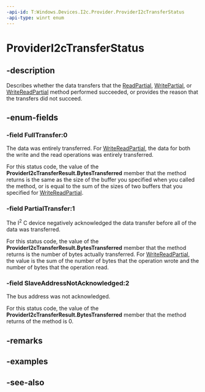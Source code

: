 ```yaml
---
-api-id: T:Windows.Devices.I2c.Provider.ProviderI2cTransferStatus
-api-type: winrt enum
---
```


<!-- Enumeration syntax
public enum Windows.Devices.I2c.Provider.ProviderI2cTransferStatus : int
-->

# ProviderI2cTransferStatus

## -description
Describes whether the data transfers that the [ReadPartial](ii2cdeviceprovider_readpartial_589466211.md), [WritePartial](ii2cdeviceprovider_writepartial_1107922632.md), or [WriteReadPartial](ii2cdeviceprovider_writereadpartial_776061530.md) method performed succeeded, or provides the reason that the transfers did not succeed.

## -enum-fields
### -field FullTransfer:0
The data was entirely transferred. For [WriteReadPartial](ii2cdeviceprovider_writereadpartial_776061530.md), the data for both the write and the read operations was entirely transferred.

For this status code, the value of the **ProviderI2cTransferResult.BytesTransferred** member that the method returns is the same as the size of the buffer you specified when you called the method, or is equal to the sum of the sizes of two buffers that you specified for [WriteReadPartial](ii2cdeviceprovider_writereadpartial_776061530.md).

### -field PartialTransfer:1
The I<sup>2</sup> C device negatively acknowledged the data transfer before all of the data was transferred.

For this status code, the value of the **ProviderI2cTransferResult.BytesTransferred** member that the method returns is the number of bytes actually transferred. For [WriteReadPartial](ii2cdeviceprovider_writereadpartial_776061530.md), the value is the sum of the number of bytes that the operation wrote and the number of bytes that the operation read.

### -field SlaveAddressNotAcknowledged:2
The bus address was not acknowledged.

For this status code, the value of the **ProviderI2cTransferResult.BytesTransferred** member that the method returns of the method is 0.


## -remarks

## -examples

## -see-also